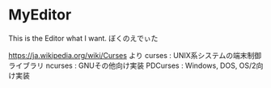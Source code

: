 # MyEditor
This is the Editor what I want. ぼくのえでぃた


https://ja.wikipedia.org/wiki/Curses より
curses : UNIX系システムの端末制御ライブラリ
ncurses : GNUその他向け実装
PDCurses : Windows, DOS, OS/2向け実装